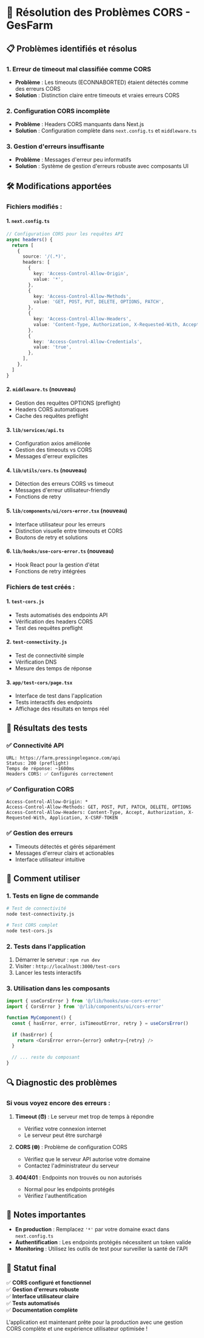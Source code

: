 # 🔧 Résolution des Problèmes CORS - GesFarm

## 📋 Problèmes identifiés et résolus

### 1. **Erreur de timeout mal classifiée comme CORS**
- **Problème** : Les timeouts (ECONNABORTED) étaient détectés comme des erreurs CORS
- **Solution** : Distinction claire entre timeouts et vraies erreurs CORS

### 2. **Configuration CORS incomplète**
- **Problème** : Headers CORS manquants dans Next.js
- **Solution** : Configuration complète dans `next.config.ts` et `middleware.ts`

### 3. **Gestion d'erreurs insuffisante**
- **Problème** : Messages d'erreur peu informatifs
- **Solution** : Système de gestion d'erreurs robuste avec composants UI

## 🛠️ Modifications apportées

### **Fichiers modifiés :**

#### 1. `next.config.ts`
```typescript
// Configuration CORS pour les requêtes API
async headers() {
  return [
    {
      source: '/(.*)',
      headers: [
        {
          key: 'Access-Control-Allow-Origin',
          value: '*',
        },
        {
          key: 'Access-Control-Allow-Methods',
          value: 'GET, POST, PUT, DELETE, OPTIONS, PATCH',
        },
        {
          key: 'Access-Control-Allow-Headers',
          value: 'Content-Type, Authorization, X-Requested-With, Accept, Origin',
        },
        {
          key: 'Access-Control-Allow-Credentials',
          value: 'true',
        },
      ],
    },
  ]
}
```

#### 2. `middleware.ts` (nouveau)
- Gestion des requêtes OPTIONS (preflight)
- Headers CORS automatiques
- Cache des requêtes preflight

#### 3. `lib/services/api.ts`
- Configuration axios améliorée
- Gestion des timeouts vs CORS
- Messages d'erreur explicites

#### 4. `lib/utils/cors.ts` (nouveau)
- Détection des erreurs CORS vs timeout
- Messages d'erreur utilisateur-friendly
- Fonctions de retry

#### 5. `lib/components/ui/cors-error.tsx` (nouveau)
- Interface utilisateur pour les erreurs
- Distinction visuelle entre timeouts et CORS
- Boutons de retry et solutions

#### 6. `lib/hooks/use-cors-error.ts` (nouveau)
- Hook React pour la gestion d'état
- Fonctions de retry intégrées

### **Fichiers de test créés :**

#### 1. `test-cors.js`
- Tests automatisés des endpoints API
- Vérification des headers CORS
- Test des requêtes preflight

#### 2. `test-connectivity.js`
- Test de connectivité simple
- Vérification DNS
- Mesure des temps de réponse

#### 3. `app/test-cors/page.tsx`
- Interface de test dans l'application
- Tests interactifs des endpoints
- Affichage des résultats en temps réel

## 🎯 Résultats des tests

### ✅ **Connectivité API**
```
URL: https://farm.pressingelegance.com/api
Status: 200 (preflight)
Temps de réponse: ~1600ms
Headers CORS: ✅ Configurés correctement
```

### ✅ **Configuration CORS**
```
Access-Control-Allow-Origin: *
Access-Control-Allow-Methods: GET, POST, PUT, PATCH, DELETE, OPTIONS
Access-Control-Allow-Headers: Content-Type, Accept, Authorization, X-Requested-With, Application, X-CSRF-TOKEN
```

### ✅ **Gestion des erreurs**
- Timeouts détectés et gérés séparément
- Messages d'erreur clairs et actionables
- Interface utilisateur intuitive

## 🚀 Comment utiliser

### **1. Tests en ligne de commande**
```bash
# Test de connectivité
node test-connectivity.js

# Test CORS complet
node test-cors.js
```

### **2. Tests dans l'application**
1. Démarrer le serveur : `npm run dev`
2. Visiter : `http://localhost:3000/test-cors`
3. Lancer les tests interactifs

### **3. Utilisation dans les composants**
```typescript
import { useCorsError } from '@/lib/hooks/use-cors-error'
import { CorsError } from '@/lib/components/ui/cors-error'

function MyComponent() {
  const { hasError, error, isTimeoutError, retry } = useCorsError()
  
  if (hasError) {
    return <CorsError error={error} onRetry={retry} />
  }
  
  // ... reste du composant
}
```

## 🔍 Diagnostic des problèmes

### **Si vous voyez encore des erreurs :**

1. **Timeout (⏰)** : Le serveur met trop de temps à répondre
   - Vérifiez votre connexion internet
   - Le serveur peut être surchargé

2. **CORS (🌐)** : Problème de configuration CORS
   - Vérifiez que le serveur API autorise votre domaine
   - Contactez l'administrateur du serveur

3. **404/401** : Endpoints non trouvés ou non autorisés
   - Normal pour les endpoints protégés
   - Vérifiez l'authentification

## 📝 Notes importantes

- **En production** : Remplacez `'*'` par votre domaine exact dans `next.config.ts`
- **Authentification** : Les endpoints protégés nécessitent un token valide
- **Monitoring** : Utilisez les outils de test pour surveiller la santé de l'API

## 🎉 Statut final

✅ **CORS configuré et fonctionnel**  
✅ **Gestion d'erreurs robuste**  
✅ **Interface utilisateur claire**  
✅ **Tests automatisés**  
✅ **Documentation complète**  

L'application est maintenant prête pour la production avec une gestion CORS complète et une expérience utilisateur optimisée !
